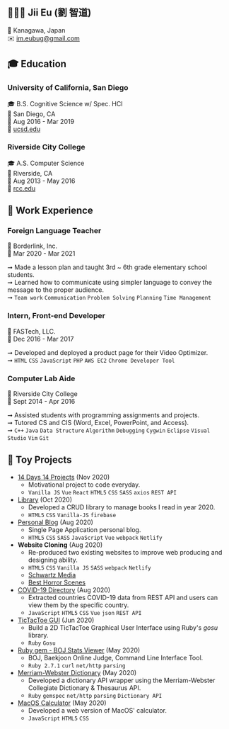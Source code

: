 
## 👨🏻‍💻 Jii Eu (劉 智道)

📍 Kanagawa, Japan <br />
✉️  im.eubug@gmail.com <br />

## 🎓 Education

### University of California, San Diego
🎓 B.S. Cognitive Science w/ Spec. HCI <br />
📍  San Diego, CA  <br />
📅  Aug 2016 - Mar 2019 <br />
🔗  [ucsd.edu](https://ucsd.edu)

### Riverside City College
🎓 A.S. Computer Science <br />
📍 Riverside, CA <br />
📅  Aug 2013 - May 2016 <br />
🔗  [rcc.edu](http://www.rcc.edu)

## 💼 Work Experience

### Foreign Language Teacher

🏢  Borderlink, Inc. <br />
📅  Mar 2020 - Mar 2021 <br />

➞ Made a lesson plan and taught 3rd ~ 6th grade elementary school students. <br />
➞ Learned how to communicate using simpler language to convey the message to the proper audience. <br />
➞ `Team work` `Communication` `Problem Solving` `Planning` `Time Management`

### Intern, Front-end Developer

🏢  FASTech, LLC. <br />
📅  Dec 2016 - Mar 2017 <br />

➞ Developed and deployed a product page for their Video Optimizer. <br />
➞ `HTML` `CSS` `JavaScript` `PHP` `AWS EC2` `Chrome Developer Tool` 

### Computer Lab Aide

🏢  Riverside City College <br />
📅  Sept 2014 - Apr 2016 <br />

➞ Assisted students with programming assignments and projects. <br />
➞ Tutored CS and CIS (Word, Excel, PowerPoint, and Access). <br />
➞ `C++` `Java` `Data Structure` `Algorithm` `Debugging` `Cygwin` `Eclipse` `Visual Studio` `Vim` `Git`

## 🧸 Toy Projects

-  [14 Days 14 Projects](https://github.com/bugxvii/14Days_14Projects) (Nov 2020)
    - Motivational project to code everyday.
    - `Vanilla JS` `Vue` `React` `HTML5` `CSS` `SASS` `axios` `REST API`
- [Library](https://github.com/bugxvii/library) (Oct 2020)
    - Developed a CRUD library to manage books I read in year 2020.
    - `HTML5` `CSS`  `Vanilla-JS` `firebase`
- [Personal Blog](https://github.com/bugxvii/vue-blog) (Aug 2020)
    - Single Page Application personal blog.
    - `HTML5` `CSS` `SASS` `JavaScript` `Vue` `webpack` `Netlify`
- **Website Cloning** (Aug 2020)
    - Re-produced two existing websites to improve web producing and designing ability.
    - `HTML5` `CSS` `Vanilla JS` `SASS` `webpack` `Netlify`
    - [Schwartz Media](https://github.com/bugxvii/clone-schwartz-media)
    - [Best Horror Scenes](https://github.com/bugxvii/clone-best-horror-scenes)
- [COVID-19 Directory](https://github.com/bugxvii/covid-directory) (Aug 2020)
    - Extracted countries COVID-19 data from REST API and users can view them by the specific country.
    - `JavaScript` `HTML5` `CSS` `Vue` `json` `REST API`
- [TicTacToe GUI](https://github.com/bugxvii/ruby-toy-projects/tree/master/tic-tac-toe/gui) (Jun 2020)
    - Build a 2D TicTacToe Graphical User Interface using Ruby's *gosu* library.
    - `Ruby` `Gosu`
- [Ruby gem - BOJ Stats Viewer](https://github.com/bugxvii/boj-solvedac) (May 2020)
    - BOJ, Baekjoon Online Judge, Command Line Interface Tool.
    - `Ruby 2.7.1` `curl` `net/http` `parsing`
- [Merriam-Webster Dictionary](https://github.com/bugxvii/mw-dictionary) (May 2020)
    - Developed a dictionary API wrapper using the Merriam-Webster Collegiate Dictionary & Thesaurus API.
    - `Ruby` `gemspec` `net/http` `parsing` `Dictionary API`
- [MacOS Calculator](https://github.com/bugxvii/mac-calculator) (May 2020)
    - Developed a web version of MacOS' calculator.
    - `JavaScript` `HTML5` `CSS`
